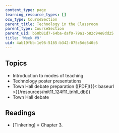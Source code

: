 ```yaml
---
content_type: page
learning_resource_types: []
ocw_type: CourseSection
parent_title: Technology in the Classroom
parent_type: CourseSection
parent_uid: b60b81d7-64ba-daf0-79a1-b82c94e8dd25
title: 'Week #9'
uid: 4ab19fbb-1e96-5165-b342-075c5de540c6
---
```


Topics
------

*   Introduction to modes of teaching
*   Technology poster presentations
*   Town Hall debate preparation ([PDF]({{< baseurl >}}/resources/mit11_124f11_tnhll_dbt))
*   Town Hall debate

Readings
--------

*   \[Tinkering\] = Chapter 3.